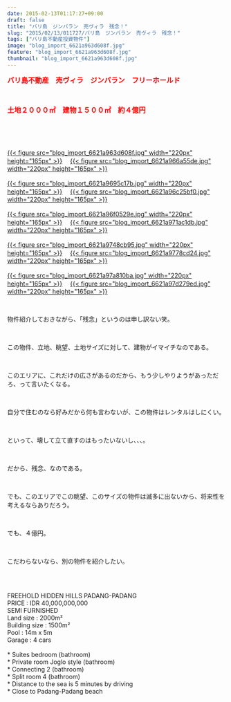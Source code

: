 ```yaml
---
date: 2015-02-13T01:17:27+09:00
draft: false
title: "バリ島　ジンバラン　売ヴィラ　残念！"
slug: "2015/02/13/011727/バリ島　ジンバラン　売ヴィラ　残念！"
tags: ["バリ島不動産投資物件"]
image: "blog_import_6621a963d608f.jpg"
feature: "blog_import_6621a963d608f.jpg"
thumbnail: "blog_import_6621a963d608f.jpg"
---
```

<p><font color="#ff0000" size="3"><strong>バリ島不動産　売ヴィラ　ジンバラン　フリーホールド</strong></font></p><br/><p><font color="#ff0000" size="3"><strong>土地２０００㎡　建物１５００㎡　約４億円</strong></font></p><br/><br/><p><br/><a href="blog_import_6621a9653c745.jpg">{{< figure src="blog_import_6621a963d608f.jpg" width="220px" height="165px" >}}</a> 　<a href="blog_import_6621a96819fef.jpg">{{< figure src="blog_import_6621a966a55de.jpg" width="220px" height="165px" >}}</a> <br/><br/><a href="blog_import_6621a96a93068.jpg">{{< figure src="blog_import_6621a9695c17b.jpg" width="220px" height="165px" >}}</a> 　<a href="blog_import_6621a96d67ee7.jpg">{{< figure src="blog_import_6621a96c25bf0.jpg" width="220px" height="165px" >}}</a> <br/><br/><a href="blog_import_6621a9704afcd.jpg">{{< figure src="blog_import_6621a96f0529e.jpg" width="220px" height="165px" >}}</a> 　<a href="blog_import_6621a9732178a.jpg">{{< figure src="blog_import_6621a971ac1db.jpg" width="220px" height="165px" >}}</a> <br/><br/><a href="blog_import_6621a975e01fc.jpg">{{< figure src="blog_import_6621a9748cb95.jpg" width="220px" height="165px" >}}</a> 　<a href="blog_import_6621a978e37fd.jpg">{{< figure src="blog_import_6621a9778cd24.jpg" width="220px" height="165px" >}}</a> <br/><br/><a href="blog_import_6621a97bd1ec7.jpg">{{< figure src="blog_import_6621a97a810ba.jpg" width="220px" height="165px" >}}</a> 　<a href="blog_import_6621a97e83dd2.jpg">{{< figure src="blog_import_6621a97d279ed.jpg" width="220px" height="165px" >}}</a> <br/></p><br/><p>物件紹介しておきながら、「残念」というのは申し訳ない笑。</p><br/><p>この物件、立地、眺望、土地サイズに対して、建物がイマイチなのである。</p><br/><p>このエリアに、これだけの広さがあるのだから、もう少しやりようがあっただろ、って言いたくなる。</p><br/><p>自分で住むのなら好みだから何も言わないが、この物件はレンタルはしにくい。</p><br/><p>といって、壊して立て直すのはもったいないし、、、。</p><br/><p>だから、残念、なのである。</p><br/><p>でも、このエリアでこの眺望、このサイズの物件は滅多に出ないから、将来性を考えるならありだろう。</p><br/><p>でも、４億円。</p><br/><p>こだわらないなら、別の物件を紹介したい。</p><br/><br/><p>FREEHOLD HIDDEN HILLS PADANG-PADANG <br/>PRICE : IDR 40,000,000,000 <br/>SEMI FURNISHED <br/>Land size : 2000m² <br/>Building size : 1500m² <br/>Pool : 14m x 5m <br/>Garage : 4 cars <br/><br/>* Suites bedroom (bathroom) <br/>* Private room Joglo style (bathroom) <br/>* Connecting 2 (bathroom) <br/>* Split room 4 (bathroom) <br/>* Distance to the sea is 5 minutes by driving <br/>* Close to Padang-Padang beach <br/></p><br/><br/>


